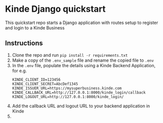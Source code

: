# Kinde Django quickstart
This quickstart repo starts a Django application with routes setup to register and login to a Kinde Business

## Instructions
1. Clone the repo and run `pip install -r requirements.txt`
1. Make a copy of the `.env_sample` file and rename the copied file to `.env`
1. In the `.env` file, populate the details using a Kinde Backend Application, for e.g.
    ```
    KINDE_CLIENT_ID=123456
    KINDE_CLIENT_SECRET=AbcDef1345
    KINDE_ISSUER_URL=https://mysuperbusiness.kinde.com
    KINDE_CALLBACK_URL=http://127.0.0.1:8000/kinde_login/callback
    KINDE_LOGOUT_URL=http://127.0.0.1:8000/kinde_login/
    ```
1. Add the callback URL and logout URL to your backend application in Kinde
1. 
